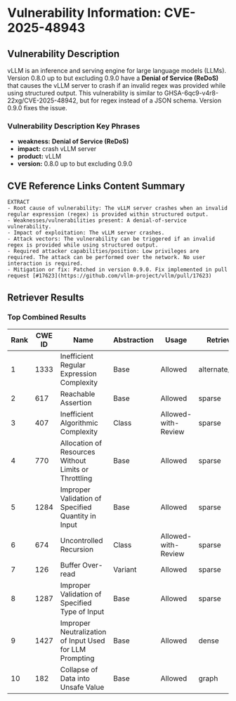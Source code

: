 # Vulnerability Information: CVE-2025-48943

## Vulnerability Description
vLLM is an inference and serving engine for large language models (LLMs). Version 0.8.0 up to but excluding 0.9.0 have a **Denial of Service (ReDoS)** that causes the vLLM server to crash if an invalid regex was provided while using structured output. This vulnerability is similar to GHSA-6qc9-v4r8-22xg/CVE-2025-48942, but for regex instead of a JSON schema. Version 0.9.0 fixes the issue.

### Vulnerability Description Key Phrases
- **weakness:** **Denial of Service (ReDoS)**
- **impact:** crash vLLM server
- **product:** vLLM
- **version:** 0.8.0 up to but excluding 0.9.0

## CVE Reference Links Content Summary
```text
EXTRACT
- Root cause of vulnerability: The vLLM server crashes when an invalid regular expression (regex) is provided within structured output.
- Weaknesses/vulnerabilities present: A denial-of-service vulnerability.
- Impact of exploitation: The vLLM server crashes.
- Attack vectors: The vulnerability can be triggered if an invalid regex is provided while using structured output.
- Required attacker capabilities/position: Low privileges are required. The attack can be performed over the network. No user interaction is required.
- Mitigation or fix: Patched in version 0.9.0. Fix implemented in pull request [#17623](https://github.com/vllm-project/vllm/pull/17623)
```

## Retriever Results

### Top Combined Results

| Rank | CWE ID | Name | Abstraction | Usage  | Retrievers | Individual Scores |
|------|--------|------|-------------|-------|------------|-------------------|
| 1 | 1333 | Inefficient Regular Expression Complexity | Base | Allowed | alternate_terms | 0.800 |
| 2 | 617 | Reachable Assertion | Base | Allowed | sparse | 0.335 |
| 3 | 407 | Inefficient Algorithmic Complexity | Class | Allowed-with-Review | sparse | 0.332 |
| 4 | 770 | Allocation of Resources Without Limits or Throttling | Base | Allowed | sparse | 0.330 |
| 5 | 1284 | Improper Validation of Specified Quantity in Input | Base | Allowed | sparse | 0.329 |
| 6 | 674 | Uncontrolled Recursion | Class | Allowed-with-Review | sparse | 0.322 |
| 7 | 126 | Buffer Over-read | Variant | Allowed | sparse | 0.319 |
| 8 | 1287 | Improper Validation of Specified Type of Input | Base | Allowed | sparse | 0.317 |
| 9 | 1427 | Improper Neutralization of Input Used for LLM Prompting | Base | Allowed | dense | 0.499 |
| 10 | 182 | Collapse of Data into Unsafe Value | Base | Allowed | graph | 0.002 |

